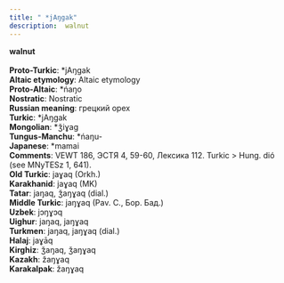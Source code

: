 ```yaml
---
title: " *jAŋgak"
description:  walnut
---
```

<strong> walnut</strong><br><br>
<strong>Proto-Turkic</strong>:  *jAŋgak<br>
<strong>Altaic etymology</strong>:  Altaic etymology<br>
<strong> Proto-Altaic</strong>:  *ńaŋo<br>
<strong>Nostratic</strong>:  Nostratic<br>
<strong>Russian meaning</strong>:  грецкий орех<br>
<strong>Turkic</strong>:  *jAŋgak<br>
<strong>Mongolian</strong>:  *ǯiɣag<br>
<strong>Tungus-Manchu</strong>:  *ńaŋu-<br>
<strong>Japanese</strong>:  *mamai<br>
<strong>Comments</strong>:  VEWT 186, ЭСТЯ 4, 59-60, Лексика 112. Turkic > Hung. dió (see MNyTESz 1, 641).<br>
<strong>Old Turkic</strong>:  jaɣaq (Orkh.)<br>
<strong>Karakhanid</strong>:  jaɣaq (MK)<br>
<strong>Tatar</strong>:  jaŋaq, ǯaŋɣaq (dial.)<br>
<strong>Middle Turkic</strong>:  jaŋɣaq (Pav. C., Бор. Бад.)<br>
<strong>Uzbek</strong>:  jɔŋɣɔq<br>
<strong>Uighur</strong>:  jaŋaq, jaŋɣaq<br>
<strong>Turkmen</strong>:  jaŋaq, jaŋɣaq (dial.)<br>
<strong>Halaj</strong>:  jaɣāq<br>
<strong>Kirghiz</strong>:  ǯaŋaq, ǯaŋɣaq<br>
<strong>Kazakh</strong>:  žaŋɣaq<br>
<strong>Karakalpak</strong>:  žaŋɣaq<br>


